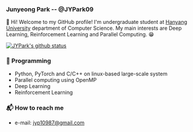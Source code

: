 ### Junyeong Park -- @JYPark09

:clap: Hi! Welcome to my GitHub profile! I'm undergraduate student at [Hanyang University](https://hanyang.ac.kr) department of Computer Science.
My main interests are Deep Learning, Reinforcement Learning and Parallel Computing. :grin:

[![JYPark's github status](https://github-readme-stats.vercel.app/api?username=JYPark09&show_icons=true&hide_border=true)](https://github.com/JYPark09)

### :nut_and_bolt: Programming
- Python, PyTorch and C/C++ on linux-based large-scale system
- Parallel computing using OpenMP
- Deep Learning
- Reinforcement Learning

### :mailbox_with_mail: How to reach me
- e-mail: jyp10987@gmail.com
